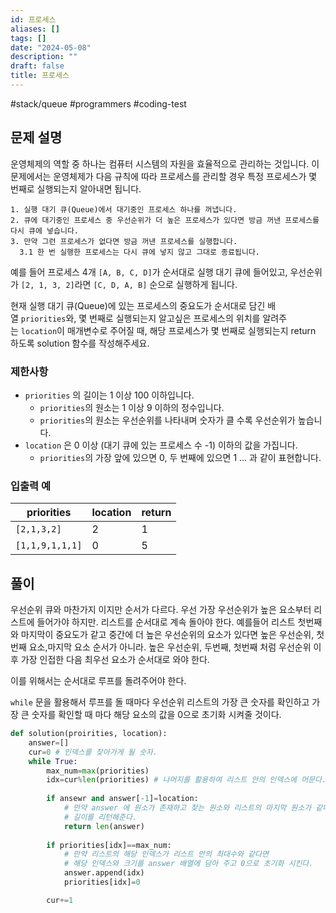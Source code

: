 ```yaml
---
id: 프로세스
aliases: []
tags: []
date: "2024-05-08"
description: ""
draft: false
title: 프로세스
---
```


#stack/queue  #programmers #coding-test 

## 문제 설명 

운영체제의 역할 중 하나는 컴퓨터 시스템의 자원을 효율적으로 관리하는 것입니다. 이 문제에서는 운영체제가 다음 규칙에 따라 프로세스를 관리할 경우 특정 프로세스가 몇 번째로 실행되는지 알아내면 됩니다.

```
1. 실행 대기 큐(Queue)에서 대기중인 프로세스 하나를 꺼냅니다.
2. 큐에 대기중인 프로세스 중 우선순위가 더 높은 프로세스가 있다면 방금 꺼낸 프로세스를 다시 큐에 넣습니다.
3. 만약 그런 프로세스가 없다면 방금 꺼낸 프로세스를 실행합니다.
  3.1 한 번 실행한 프로세스는 다시 큐에 넣지 않고 그대로 종료됩니다.
```

예를 들어 프로세스 4개 `[A, B, C, D]`가 순서대로 실행 대기 큐에 들어있고, 우선순위가 `[2, 1, 3, 2]`라면 `[C, D, A, B]` 순으로 실행하게 됩니다. 

현재 실행 대기 큐(Queue)에 있는 프로세스의 중요도가 순서대로 담긴 배열 `priorities`와, 몇 번째로 실행되는지 알고싶은 프로세스의 위치를 알려주는 `location`이 매개변수로 주어질 때, 해당 프로세스가 몇 번째로 실행되는지 return 하도록 solution 함수를 작성해주세요.
### 제한사항
- `priorities` 의 길이는 1 이상 100 이하입니다.
	- `priorities`의 원소는 1 이상 9 이하의 정수입니다.
	- `priorities`의 원소는 우선순위를 나타내며 숫자가 클 수록 우선순위가 높습니다.
- `location` 은 0 이상 (대기 큐에 있는 프로세스 수 -1) 이하의 값을 가집니다.
	- `priorities`의 가장 앞에 있으면 0, 두 번째에 있으면 1 ... 과 같이 표현합니다.
### 입출력 예
| priorities      | location | return |
| --------------- | -------- | ------ |
| `[2,1,3,2]`     | 2        | 1      |
| `[1,1,9,1,1,1]` | 0        | 5      |


## 풀이

우선순위 큐와 마찬가지 이지만 순서가 다르다.
우선 가장 우선순위가 높은 요소부터 리스트에 들어가야 하지만.
리스트를 순서대로 계속 돌아야 한다.
예를들어 리스트 첫번째와 마지막이 중요도가 같고 중간에 더 높은 우선순위의 요소가 있다면
높은 우선순위, 첫번째 요소,마지막 요소 순서가 아니라.
높은 우선순위, 두번째, 첫번째 처럼 우선순위 이후 가장 인접한 다음 최우선 요소가 순서대로 와야 한다.

이를 위해서는 순서대로 루프를 돌려주어야 한다.

`while` 문을 활용해서 루프를 돌 때마다 우선순위 리스트의 가장 큰 숫자를 확인하고
가장 큰 숫자를 확인할 때 마다 해당 요소의 값을 0으로 초기화 시켜줄 것이다.

```python
def solution(proirities, location):
	answer=[]
	cur=0 # 인덱스를 찾아가게 될 숫자.
	while True:
		max_num=max(priorities)
		idx=cur%len(priorities) # 나머지를 활용하여 리스트 안의 인덱스에 머문다.
		
		if ansewr and answer[-1]=location:
			# 만약 answer 에 원소가 존재하고 찾는 원소와 리스트의 마지막 원소가 같다면
			# 길이를 리턴해준다.
			return len(answer)
			
		if priorities[idx]==max_num:
			# 만약 리스트의 해당 인덱스가 리스트 안의 최대수와 같다면
			# 해당 인덱스와 크기를 answer 배열에 담아 주고 0으로 초기화 시킨다.
			answer.append(idx)
			priorities[idx]=0

		cur+=1
		
		
```
